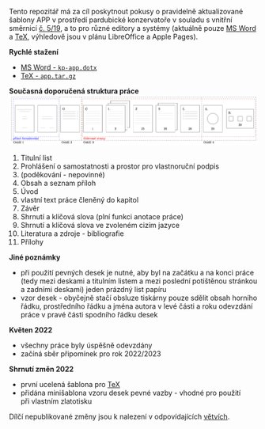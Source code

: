 Tento repozitář má za cíl poskytnout pokusy o&nbsp;pravidelně aktualizované šablony APP
v&nbsp;prostředí pardubické konzervatoře v&nbsp;souladu s&nbsp;vnitřní směrnicí
[č.&nbsp;5/19](http://www.konzervatorpardubice.eu/studium/absolutorium/smernice-5-19-absolventske-pisemne-prace),
a&nbsp;to pro různé editory a&nbsp;systémy (aktuálně pouze
[MS Word](https://github.com/jhlade/KP-APP/tree/master/Microsoft%20Word)
a&nbsp;[TeX](https://github.com/jhlade/KP-APP/tree/master/TeX), výhledově
jsou v&nbsp;plánu LibreOffice a&nbsp;Apple Pages).

**Rychlé stažení**
* [MS Word - `kp-app.dotx`](./Microsoft%20Word/kp-app.dotx?raw=true)
* [TeX - `app.tar.gz`](./TeX/app.tar.gz?raw=true)

**Současná doporučená struktura práce**
![Doporučená struktura APP](https://github.com/jhlade/KP-APP/blob/assets/struktura/diagram-app.png?raw=true)

1. Titulní list
2. Prohlášení o&nbsp;samostatnosti a&nbsp;prostor pro vlastnoruční podpis
3. (poděkování - nepovinné)
4. Obsah a&nbsp;seznam příloh
5. Úvod
6. vlastní text práce členěný do&nbsp;kapitol
7. Závěr
6. Shrnutí a&nbsp;klíčová slova (plní funkci anotace práce)
7. Shrnutí a&nbsp;klíčová slova ve&nbsp;zvoleném cizím jazyce
8. Literatura a&nbsp;zdroje - bibliografie
7. Přílohy

**Jiné poznámky**
* při použití pevných desek je nutné, aby byl na začátku a&nbsp;na konci práce
(tedy mezi deskami a&nbsp;titulním listem a&nbsp;mezi poslední potištěnou
stránkou a&nbsp;zadními deskami) jeden prázdný list papíru
* vzor desek - obyčejně stačí obsluze tiskárny pouze sdělit obsah horního řádku,
prostředního řádku a&nbsp;jména autora v&nbsp;levé části a&nbsp;roku odevzdání
práce v&nbsp;pravé části spodního řádku desek

**Květen 2022**
* všechny práce byly úspěšně odevzdány
* začíná sběr připomínek pro&nbsp;rok 2022/2023

**Shrnutí změn 2022**
* první ucelená šablona pro [TeX](https://github.com/jhlade/KP-APP/tree/master/TeX)
* přidána minišablona vzoru desek pevné vazby - vhodné pro&nbsp;použití
při&nbsp;vlastním zlatotisku

Dílčí nepublikované změny jsou k&nbsp;nalezení v&nbsp;odpovídajících
[větvích](https://github.com/jhlade/KP-APP/branches).